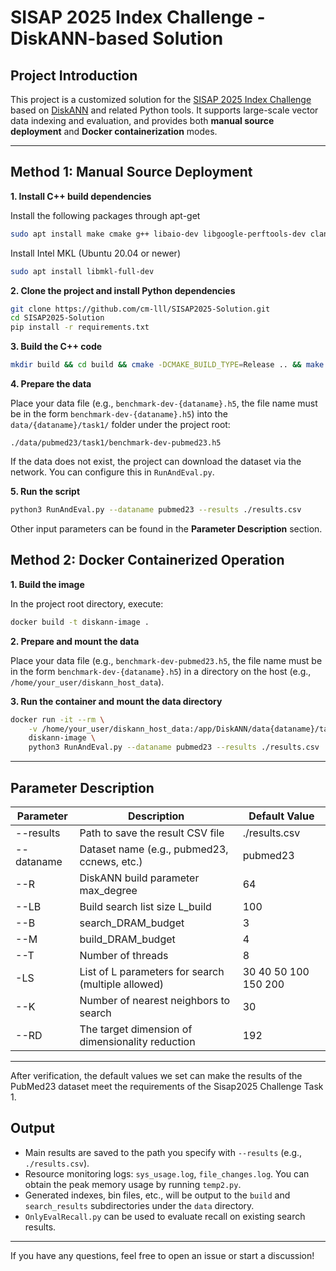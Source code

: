# SISAP 2025 Index Challenge - DiskANN-based Solution

## Project Introduction

This project is a customized solution for the [SISAP 2025 Index Challenge](https://sisap-challenges.github.io/2025/) based on [DiskANN](https://github.com/microsoft/DiskANN) and related Python tools. It supports large-scale vector data indexing and evaluation, and provides both **manual source deployment** and **Docker containerization** modes.

---

## Method 1: Manual Source Deployment

**1. Install C++ build dependencies**

Install the following packages through apt-get

```bash
sudo apt install make cmake g++ libaio-dev libgoogle-perftools-dev clang-format libboost-all-dev
```

Install Intel MKL (Ubuntu 20.04 or newer)

```bash
sudo apt install libmkl-full-dev
```

**2. Clone the project and install Python dependencies**

```bash
git clone https://github.com/cm-lll/SISAP2025-Solution.git
cd SISAP2025-Solution
pip install -r requirements.txt
```

**3. Build the C++ code**

```bash
mkdir build && cd build && cmake -DCMAKE_BUILD_TYPE=Release .. && make -j && cd ..
```

**4. Prepare the data**

Place your data file (e.g., `benchmark-dev-{dataname}.h5`, the file name must be in the form `benchmark-dev-{dataname}.h5`) into the `data/{dataname}/task1/` folder under the project root:

```
./data/pubmed23/task1/benchmark-dev-pubmed23.h5
```
If the data does not exist, the project can download the dataset via the network. You can configure this in `RunAndEval.py`.

**5. Run the script**

```bash
python3 RunAndEval.py --dataname pubmed23 --results ./results.csv
```
Other input parameters can be found in the **Parameter Description** section.

## Method 2: Docker Containerized Operation

**1. Build the image**

In the project root directory, execute:

```bash
docker build -t diskann-image .
```

**2. Prepare and mount the data**

Place your data file (e.g., `benchmark-dev-pubmed23.h5`, the file name must be in the form `benchmark-dev-{dataname}.h5`) in a directory on the host (e.g., `/home/your_user/diskann_host_data`).

**3. Run the container and mount the data directory**

```bash
docker run -it --rm \
    -v /home/your_user/diskann_host_data:/app/DiskANN/data{dataname}/task1 \
    diskann-image \
    python3 RunAndEval.py --dataname pubmed23 --results ./results.csv
```

---

## Parameter Description

| Parameter    | Description                                         | Default Value                   |
|--------------|-----------------------------------------------------|---------------------------------|
| --results    | Path to save the result CSV file                    | ./results.csv                   |
| --dataname   | Dataset name (e.g., pubmed23, ccnews, etc.)         | pubmed23                        |
| --R          | DiskANN build parameter max_degree                  | 64                              |
| --LB         | Build search list size L_build                      | 100                             |
| --B          | search_DRAM_budget                                  | 3                               |
| --M          | build_DRAM_budget                                   | 4                               |
| --T          | Number of threads                                   | 8                               |
| -LS          | List of L parameters for search (multiple allowed)  | 30 40 50 100 150 200            |
| --K          | Number of nearest neighbors to search               | 30                              |
| --RD         | The target dimension of dimensionality reduction    | 192                             |
---

After verification, the default values we set can make the results of the PubMed23 dataset meet the requirements of the Sisap2025 Challenge Task 1.

## Output

- Main results are saved to the path you specify with `--results` (e.g., `./results.csv`).
- Resource monitoring logs: `sys_usage.log`, `file_changes.log`. You can obtain the peak memory usage by running `temp2.py`.
- Generated indexes, bin files, etc., will be output to the `build` and `search_results` subdirectories under the `data` directory.
- `OnlyEvalRecall.py` can be used to evaluate recall on existing search results.

---

If you have any questions, feel free to open an issue or start a discussion!

